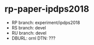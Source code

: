 # rp-paper-ipdps2018

  * RP branch: experiment/ipdps2018
  * RS branch: devel
  * RU branch: devel
  * DBURL: ornl DTN: ???

